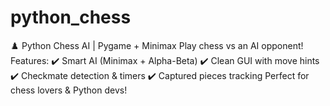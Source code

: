 # python_chess
♟️ Python Chess AI | Pygame + Minimax  Play chess vs an AI opponent! Features: ✔️ Smart AI (Minimax + Alpha-Beta) ✔️ Clean GUI with move hints ✔️ Checkmate detection &amp; timers ✔️ Captured pieces tracking  Perfect for chess lovers &amp; Python devs!
